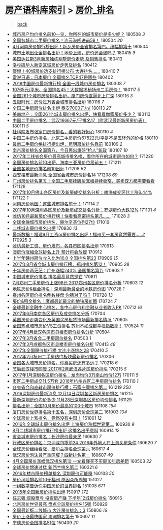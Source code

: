 [房产语料库索引](../../README.md)  > [房价_排名](房价_排名.md)
====
> [back](../README.md)

- [城市房产均价排名前10一览，你所在的城市房价是多少呢？](http://jkwz.applinzi.com/ittc/7100743614760223755.html#%E5%9F%8E%E5%B8%82%E6%88%BF%E4%BA%A7%E5%9D%87%E4%BB%B7%E6%8E%92%E5%90%8D%E5%89%8D10%E4%B8%80%E8%A7%88%EF%BC%8C%E4%BD%A0%E6%89%80%E5%9C%A8%E7%9A%84%E5%9F%8E%E5%B8%82%E6%88%BF%E4%BB%B7%E6%98%AF%E5%A4%9A%E5%B0%91%E5%91%A2%EF%BC%9F) 180508 *3* 
- [全国各城市二手房价排名！连云港闯进前59！](http://jkwz.applinzi.com/ittc/7099377667956802576.html#%E5%85%A8%E5%9B%BD%E5%90%84%E5%9F%8E%E5%B8%82%E4%BA%8C%E6%89%8B%E6%88%BF%E4%BB%B7%E6%8E%92%E5%90%8D%EF%BC%81%E8%BF%9E%E4%BA%91%E6%B8%AF%E9%97%AF%E8%BF%9B%E5%89%8D59%EF%BC%81) 180504 *20* 
- [4月河南房价排行榜出炉！新乡房价全省排名第四，涨幅排第十](http://jkwz.applinzi.com/ittc/7098976096769016843.html#4%E6%9C%88%E6%B2%B3%E5%8D%97%E6%88%BF%E4%BB%B7%E6%8E%92%E8%A1%8C%E6%A6%9C%E5%87%BA%E7%82%89%EF%BC%81%E6%96%B0%E4%B9%A1%E6%88%BF%E4%BB%B7%E5%85%A8%E7%9C%81%E6%8E%92%E5%90%8D%E7%AC%AC%E5%9B%9B%EF%BC%8C%E6%B6%A8%E5%B9%85%E6%8E%92%E7%AC%AC%E5%8D%81) 180504  
- [城市土地出让金排名出炉！地价上涨，房价还会涨吗？](http://jkwz.applinzi.com/ittc/7092165642876879883.html#%E5%9F%8E%E5%B8%82%E5%9C%9F%E5%9C%B0%E5%87%BA%E8%AE%A9%E9%87%91%E6%8E%92%E5%90%8D%E5%87%BA%E7%82%89%EF%BC%81%E5%9C%B0%E4%BB%B7%E4%B8%8A%E6%B6%A8%EF%BC%8C%E6%88%BF%E4%BB%B7%E8%BF%98%E4%BC%9A%E6%B6%A8%E5%90%97%EF%BC%9F) 180415 *9* 
- [美国达拉斯3月新房独栋别墅房价走势 及销售排名](http://jkwz.applinzi.com/ittc/7091487373340967943.html#%E7%BE%8E%E5%9B%BD%E8%BE%BE%E6%8B%89%E6%96%AF3%E6%9C%88%E6%96%B0%E6%88%BF%E7%8B%AC%E6%A0%8B%E5%88%AB%E5%A2%85%E6%88%BF%E4%BB%B7%E8%B5%B0%E5%8A%BF+%E5%8F%8A%E9%94%80%E5%94%AE%E6%8E%92%E5%90%8D) 180413  
- [洛杉矶华人新宠区域房价走势及排名](http://jkwz.applinzi.com/ittc/7091017781049033735.html#%E6%B4%9B%E6%9D%89%E7%9F%B6%E5%8D%8E%E4%BA%BA%E6%96%B0%E5%AE%A0%E5%8C%BA%E5%9F%9F%E6%88%BF%E4%BB%B7%E8%B5%B0%E5%8A%BF%E5%8F%8A%E6%8E%92%E5%90%8D) 180412  
- [警惕！40城房价透支排行榜公布 大连排名……](http://jkwz.applinzi.com/ittc/7090261984719406096.html#%E8%AD%A6%E6%83%95%EF%BC%8140%E5%9F%8E%E6%88%BF%E4%BB%B7%E9%80%8F%E6%94%AF%E6%8E%92%E8%A1%8C%E6%A6%9C%E5%85%AC%E5%B8%83+%E5%A4%A7%E8%BF%9E%E6%8E%92%E5%90%8D%E2%80%A6%E2%80%A6) 180410 *7* 
- [雷说日语：日本房价 全国排名TOP47是哪些](http://jkwz.applinzi.com/ittc/7087407103327339527.html#%E9%9B%B7%E8%AF%B4%E6%97%A5%E8%AF%AD%EF%BC%9A%E6%97%A5%E6%9C%AC%E6%88%BF%E4%BB%B7+%E5%85%A8%E5%9B%BD%E6%8E%92%E5%90%8DTOP47%E6%98%AF%E5%93%AA%E4%BA%9B) 180402  
- [2018中国房价最新排行榜 全国一线城市房价排名](http://jkwz.applinzi.com/ittc/7078154252717655057.html#2018%E4%B8%AD%E5%9B%BD%E6%88%BF%E4%BB%B7%E6%9C%80%E6%96%B0%E6%8E%92%E8%A1%8C%E6%A6%9C+%E5%85%A8%E5%9B%BD%E4%B8%80%E7%BA%BF%E5%9F%8E%E5%B8%82%E6%88%BF%E4%BB%B7%E6%8E%92%E5%90%8D) 180308 *7* 
- [10765元/平米、全国排名45！大数据揭秘扬州二手房价！](http://jkwz.applinzi.com/ittc/7059506031694971910.html#10765%E5%85%83%2F%E5%B9%B3%E7%B1%B3%E3%80%81%E5%85%A8%E5%9B%BD%E6%8E%92%E5%90%8D45%EF%BC%81%E5%A4%A7%E6%95%B0%E6%8D%AE%E6%8F%AD%E7%A7%98%E6%89%AC%E5%B7%9E%E4%BA%8C%E6%89%8B%E6%88%BF%E4%BB%B7%EF%BC%81) 180117 *5* 
- [全国261个城市房价排名出炉，厦门房价直逼北上广深](http://jkwz.applinzi.com/ittc/7059281717745943568.html#%E5%85%A8%E5%9B%BD261%E4%B8%AA%E5%9F%8E%E5%B8%82%E6%88%BF%E4%BB%B7%E6%8E%92%E5%90%8D%E5%87%BA%E7%82%89%EF%BC%8C%E5%8E%A6%E9%97%A8%E6%88%BF%E4%BB%B7%E7%9B%B4%E9%80%BC%E5%8C%97%E4%B8%8A%E5%B9%BF%E6%B7%B1) 180116 *3* 
- [五限时代：房价过万省会城市排名出炉](http://jkwz.applinzi.com/ittc/7059170748256486416.html#%E4%BA%94%E9%99%90%E6%97%B6%E4%BB%A3%EF%BC%9A%E6%88%BF%E4%BB%B7%E8%BF%87%E4%B8%87%E7%9C%81%E4%BC%9A%E5%9F%8E%E5%B8%82%E6%8E%92%E5%90%8D%E5%87%BA%E7%82%89) 180116 *7* 
- [全国二手房房价排名出炉 泰安7000元/㎡](http://jkwz.applinzi.com/ittc/7058171021696173067.html#%E5%85%A8%E5%9B%BD%E4%BA%8C%E6%89%8B%E6%88%BF%E6%88%BF%E4%BB%B7%E6%8E%92%E5%90%8D%E5%87%BA%E7%82%89+%E6%B3%B0%E5%AE%897000%E5%85%83%2F%E3%8E%A1) 180113 *27* 
- [美南地产：全国261个城市房价排名出炉，快看看你家房价多少？](http://jkwz.applinzi.com/ittc/7058023132638479366.html#%E7%BE%8E%E5%8D%97%E5%9C%B0%E4%BA%A7%EF%BC%9A%E5%85%A8%E5%9B%BD261%E4%B8%AA%E5%9F%8E%E5%B8%82%E6%88%BF%E4%BB%B7%E6%8E%92%E5%90%8D%E5%87%BA%E7%82%89%EF%BC%8C%E5%BF%AB%E7%9C%8B%E7%9C%8B%E4%BD%A0%E5%AE%B6%E6%88%BF%E4%BB%B7%E5%A4%9A%E5%B0%91%EF%BC%9F) 180113  
- [中国二手房价排名：武汉16667元/平排名17（附武汉最新新房房价表）](http://jkwz.applinzi.com/ittc/7057272912115926027.html#%E4%B8%AD%E5%9B%BD%E4%BA%8C%E6%89%8B%E6%88%BF%E4%BB%B7%E6%8E%92%E5%90%8D%EF%BC%9A%E6%AD%A6%E6%B1%8916667%E5%85%83%2F%E5%B9%B3%E6%8E%92%E5%90%8D17%EF%BC%88%E9%99%84%E6%AD%A6%E6%B1%89%E6%9C%80%E6%96%B0%E6%96%B0%E6%88%BF%E6%88%BF%E4%BB%B7%E8%A1%A8%EF%BC%89) 180111 *5* 
- [社科院发布张家口房价排名，看的我好揪心](http://jkwz.applinzi.com/ittc/7056922331543241734.html#%E7%A4%BE%E7%A7%91%E9%99%A2%E5%8F%91%E5%B8%83%E5%BC%A0%E5%AE%B6%E5%8F%A3%E6%88%BF%E4%BB%B7%E6%8E%92%E5%90%8D%EF%BC%8C%E7%9C%8B%E7%9A%84%E6%88%91%E5%A5%BD%E6%8F%AA%E5%BF%83) 180110 *4* 
- [中国二手房价排名，北京二手房房价67822元/平是不是五环外的价格](http://jkwz.applinzi.com/ittc/7056627168765805578.html#%E4%B8%AD%E5%9B%BD%E4%BA%8C%E6%89%8B%E6%88%BF%E4%BB%B7%E6%8E%92%E5%90%8D%EF%BC%8C%E5%8C%97%E4%BA%AC%E4%BA%8C%E6%89%8B%E6%88%BF%E6%88%BF%E4%BB%B767822%E5%85%83%2F%E5%B9%B3%E6%98%AF%E4%B8%8D%E6%98%AF%E4%BA%94%E7%8E%AF%E5%A4%96%E7%9A%84%E4%BB%B7%E6%A0%BC) 180110  
- [最新二手房价格排行榜出炉，昆明房价排名靠前](http://jkwz.applinzi.com/ittc/7056635109694768135.html#%E6%9C%80%E6%96%B0%E4%BA%8C%E6%89%8B%E6%88%BF%E4%BB%B7%E6%A0%BC%E6%8E%92%E8%A1%8C%E6%A6%9C%E5%87%BA%E7%82%89%EF%BC%8C%E6%98%86%E6%98%8E%E6%88%BF%E4%BB%B7%E6%8E%92%E5%90%8D%E9%9D%A0%E5%89%8D) 180109 *2* 
- [南京房价排名全国第八，今日再出重磅“抢人”新政](http://jkwz.applinzi.com/ittc/7055936629426881553.html#%E5%8D%97%E4%BA%AC%E6%88%BF%E4%BB%B7%E6%8E%92%E5%90%8D%E5%85%A8%E5%9B%BD%E7%AC%AC%E5%85%AB%EF%BC%8C%E4%BB%8A%E6%97%A5%E5%86%8D%E5%87%BA%E9%87%8D%E7%A3%85%E2%80%9C%E6%8A%A2%E4%BA%BA%E2%80%9D%E6%96%B0%E6%94%BF) 180107 *10* 
- [2017年二线省会房价最高城市排名榜，看你所在的城市房价如何？](http://jkwz.applinzi.com/ittc/7049109935407760401.html#2017%E5%B9%B4%E4%BA%8C%E7%BA%BF%E7%9C%81%E4%BC%9A%E6%88%BF%E4%BB%B7%E6%9C%80%E9%AB%98%E5%9F%8E%E5%B8%82%E6%8E%92%E5%90%8D%E6%A6%9C%EF%BC%8C%E7%9C%8B%E4%BD%A0%E6%89%80%E5%9C%A8%E7%9A%84%E5%9F%8E%E5%B8%82%E6%88%BF%E4%BB%B7%E5%A6%82%E4%BD%95%EF%BC%9F) 171220  
- [全国房价排名前10出炉，海南三亚房价位居前五！](http://jkwz.applinzi.com/ittc/7045864953389515792.html#%E5%85%A8%E5%9B%BD%E6%88%BF%E4%BB%B7%E6%8E%92%E5%90%8D%E5%89%8D10%E5%87%BA%E7%82%89%EF%BC%8C%E6%B5%B7%E5%8D%97%E4%B8%89%E4%BA%9A%E6%88%BF%E4%BB%B7%E4%BD%8D%E5%B1%85%E5%89%8D%E4%BA%94%EF%BC%81) 171211  
- [全国各地房价排名前10出炉](http://jkwz.applinzi.com/ittc/7044852325670192145.html#%E5%85%A8%E5%9B%BD%E5%90%84%E5%9C%B0%E6%88%BF%E4%BB%B7%E6%8E%92%E5%90%8D%E5%89%8D10%E5%87%BA%E7%82%89) 171208 *62* 
- [西安楼市最新消息 全国省会城市房价排名14](http://jkwz.applinzi.com/ittc/7044673342013965328.html#%E8%A5%BF%E5%AE%89%E6%A5%BC%E5%B8%82%E6%9C%80%E6%96%B0%E6%B6%88%E6%81%AF+%E5%85%A8%E5%9B%BD%E7%9C%81%E4%BC%9A%E5%9F%8E%E5%B8%82%E6%88%BF%E4%BB%B7%E6%8E%92%E5%90%8D14) 171208 *69* 
- [广州房价排名第五！全国二手房挂牌价涨幅持续收窄，买卖双方都需要看看](http://jkwz.applinzi.com/ittc/7041186052247651345.html#%E5%B9%BF%E5%B7%9E%E6%88%BF%E4%BB%B7%E6%8E%92%E5%90%8D%E7%AC%AC%E4%BA%94%EF%BC%81%E5%85%A8%E5%9B%BD%E4%BA%8C%E6%89%8B%E6%88%BF%E6%8C%82%E7%89%8C%E4%BB%B7%E6%B6%A8%E5%B9%85%E6%8C%81%E7%BB%AD%E6%94%B6%E7%AA%84%EF%BC%8C%E4%B9%B0%E5%8D%96%E5%8F%8C%E6%96%B9%E9%83%BD%E9%9C%80%E8%A6%81%E7%9C%8B%E7%9C%8B) 171129  
- [2017年10月佛山各区房价及新房成交排名分析：南海成交环比上涨6.44%](http://jkwz.applinzi.com/ittc/7038703191087121424.html#2017%E5%B9%B410%E6%9C%88%E4%BD%9B%E5%B1%B1%E5%90%84%E5%8C%BA%E6%88%BF%E4%BB%B7%E5%8F%8A%E6%96%B0%E6%88%BF%E6%88%90%E4%BA%A4%E6%8E%92%E5%90%8D%E5%88%86%E6%9E%90%EF%BC%9A%E5%8D%97%E6%B5%B7%E6%88%90%E4%BA%A4%E7%8E%AF%E6%AF%94%E4%B8%8A%E6%B6%A86.44%25) 171122 *1* 
- [河南房价地图：这些城市排名前十！](http://jkwz.applinzi.com/ittc/7035808720112583697.html#%E6%B2%B3%E5%8D%97%E6%88%BF%E4%BB%B7%E5%9C%B0%E5%9B%BE%EF%BC%9A%E8%BF%99%E4%BA%9B%E5%9F%8E%E5%B8%82%E6%8E%92%E5%90%8D%E5%89%8D%E5%8D%81%EF%BC%81) 171114 *2* 
- [2017年10月深圳各区房价及新房成交排名分析：罗湖房价大跌12%](http://jkwz.applinzi.com/ittc/7030907055790097425.html#2017%E5%B9%B410%E6%9C%88%E6%B7%B1%E5%9C%B3%E5%90%84%E5%8C%BA%E6%88%BF%E4%BB%B7%E5%8F%8A%E6%96%B0%E6%88%BF%E6%88%90%E4%BA%A4%E6%8E%92%E5%90%8D%E5%88%86%E6%9E%90%EF%BC%9A%E7%BD%97%E6%B9%96%E6%88%BF%E4%BB%B7%E5%A4%A7%E8%B7%8C12%25) 171101 *4* 
- [潍坊10月最新房价排行榜！快看看高密排名第几……](http://jkwz.applinzi.com/ittc/7029538376628306960.html#%E6%BD%8D%E5%9D%8A10%E6%9C%88%E6%9C%80%E6%96%B0%E6%88%BF%E4%BB%B7%E6%8E%92%E8%A1%8C%E6%A6%9C%EF%BC%81%E5%BF%AB%E7%9C%8B%E7%9C%8B%E9%AB%98%E5%AF%86%E6%8E%92%E5%90%8D%E7%AC%AC%E5%87%A0%E2%80%A6%E2%80%A6) 171028 *3* 
- [全球金融城市房价排名，赫尔辛基位列27位](http://jkwz.applinzi.com/ittc/7026096283838841872.html#%E5%85%A8%E7%90%83%E9%87%91%E8%9E%8D%E5%9F%8E%E5%B8%82%E6%88%BF%E4%BB%B7%E6%8E%92%E5%90%8D%EF%BC%8C%E8%B5%AB%E5%B0%94%E8%BE%9B%E5%9F%BA%E4%BD%8D%E5%88%9727%E4%BD%8D) 171019  
- [二线城市房价排名出炉](http://jkwz.applinzi.com/ittc/7019070625061274640.html#%E4%BA%8C%E7%BA%BF%E5%9F%8E%E5%B8%82%E6%88%BF%E4%BB%B7%E6%8E%92%E5%90%8D%E5%87%BA%E7%82%89) 170930 *13* 
- [最新数据！福建9月工资or房价排名出炉！福州买一套房竟然需要……?](http://jkwz.applinzi.com/ittc/7017300610343502865.html#%E6%9C%80%E6%96%B0%E6%95%B0%E6%8D%AE%EF%BC%81%E7%A6%8F%E5%BB%BA9%E6%9C%88%E5%B7%A5%E8%B5%84or%E6%88%BF%E4%BB%B7%E6%8E%92%E5%90%8D%E5%87%BA%E7%82%89%EF%BC%81%E7%A6%8F%E5%B7%9E%E4%B9%B0%E4%B8%80%E5%A5%97%E6%88%BF%E7%AB%9F%E7%84%B6%E9%9C%80%E8%A6%81%E2%80%A6%E2%80%A6%3F) 170925 *3* 
- [潍坊最新工资、房价发布，各县市区排名出炉](http://jkwz.applinzi.com/ittc/7012611239359021841.html#%E6%BD%8D%E5%9D%8A%E6%9C%80%E6%96%B0%E5%B7%A5%E8%B5%84%E3%80%81%E6%88%BF%E4%BB%B7%E5%8F%91%E5%B8%83%EF%BC%8C%E5%90%84%E5%8E%BF%E5%B8%82%E5%8C%BA%E6%8E%92%E5%90%8D%E5%87%BA%E7%82%89) 170913  
- [澳房价涨幅全球排名上升 预计将会放缓](http://jkwz.applinzi.com/ittc/7012433240462459920.html#%E6%BE%B3%E6%88%BF%E4%BB%B7%E6%B6%A8%E5%B9%85%E5%85%A8%E7%90%83%E6%8E%92%E5%90%8D%E4%B8%8A%E5%8D%87+%E9%A2%84%E8%AE%A1%E5%B0%86%E4%BC%9A%E6%94%BE%E7%BC%93) 170912  
- [上半年赣州房价收入比为10.0 全国排名第23](http://jkwz.applinzi.com/ittc/7010244260014851089.html#%E4%B8%8A%E5%8D%8A%E5%B9%B4%E8%B5%A3%E5%B7%9E%E6%88%BF%E4%BB%B7%E6%94%B6%E5%85%A5%E6%AF%94%E4%B8%BA10.0+%E5%85%A8%E5%9B%BD%E6%8E%92%E5%90%8D%E7%AC%AC23) 170906 *15* 
- [2017年8月省会城市房价排行榜，郑州排名第12！](http://jkwz.applinzi.com/ittc/7009861618589254673.html#2017%E5%B9%B48%E6%9C%88%E7%9C%81%E4%BC%9A%E5%9F%8E%E5%B8%82%E6%88%BF%E4%BB%B7%E6%8E%92%E8%A1%8C%E6%A6%9C%EF%BC%8C%E9%83%91%E5%B7%9E%E6%8E%92%E5%90%8D%E7%AC%AC12%EF%BC%81) 170905 *28* 
- [十年房价两茫茫：广州涨幅240% 全国排名第九](http://jkwz.applinzi.com/ittc/7009149847595385873.html#%E5%8D%81%E5%B9%B4%E6%88%BF%E4%BB%B7%E4%B8%A4%E8%8C%AB%E8%8C%AB%EF%BC%9A%E5%B9%BF%E5%B7%9E%E6%B6%A8%E5%B9%85240%25+%E5%85%A8%E5%9B%BD%E6%8E%92%E5%90%8D%E7%AC%AC%E4%B9%9D) 170903 *1* 
- [中国城市房价排名 排名最高竟然是它](http://jkwz.applinzi.com/ittc/7000481972525466640.html#%E4%B8%AD%E5%9B%BD%E5%9F%8E%E5%B8%82%E6%88%BF%E4%BB%B7%E6%8E%92%E5%90%8D+%E6%8E%92%E5%90%8D%E6%9C%80%E9%AB%98%E7%AB%9F%E7%84%B6%E6%98%AF%E5%AE%83) 170811  
- [7月郑州二手房房价上涨98元 2017郑州各区房价排名分析](http://jkwz.applinzi.com/ittc/6997532909630915600.html#7%E6%9C%88%E9%83%91%E5%B7%9E%E4%BA%8C%E6%89%8B%E6%88%BF%E6%88%BF%E4%BB%B7%E4%B8%8A%E6%B6%A898%E5%85%83+2017%E9%83%91%E5%B7%9E%E5%90%84%E5%8C%BA%E6%88%BF%E4%BB%B7%E6%8E%92%E5%90%8D%E5%88%86%E6%9E%90) 170803 *12* 
- [地铁房价&amp;租金排名｜深圳最新最全的地铁房价图](http://jkwz.applinzi.com/ittc/6995369841270457361.html#%E5%9C%B0%E9%93%81%E6%88%BF%E4%BB%B7%26amp%3B%E7%A7%9F%E9%87%91%E6%8E%92%E5%90%8D%EF%BD%9C%E6%B7%B1%E5%9C%B3%E6%9C%80%E6%96%B0%E6%9C%80%E5%85%A8%E7%9A%84%E5%9C%B0%E9%93%81%E6%88%BF%E4%BB%B7%E5%9B%BE) 170728 *1* 
- [泰州各区房价排名倒数楼盘 你猜对了吗？](http://jkwz.applinzi.com/ittc/6995264120658854928.html#%E6%B3%B0%E5%B7%9E%E5%90%84%E5%8C%BA%E6%88%BF%E4%BB%B7%E6%8E%92%E5%90%8D%E5%80%92%E6%95%B0%E6%A5%BC%E7%9B%98+%E4%BD%A0%E7%8C%9C%E5%AF%B9%E4%BA%86%E5%90%97%EF%BC%9F) 170728 *13* 
- [房价&amp;租金排名｜魔都最新最全的地铁房价图](http://jkwz.applinzi.com/ittc/6993927637041677328.html#%E6%88%BF%E4%BB%B7%26amp%3B%E7%A7%9F%E9%87%91%E6%8E%92%E5%90%8D%EF%BD%9C%E9%AD%94%E9%83%BD%E6%9C%80%E6%96%B0%E6%9C%80%E5%85%A8%E7%9A%84%E5%9C%B0%E9%93%81%E6%88%BF%E4%BB%B7%E5%9B%BE) 170724 *7* 
- [全球最新金融中心排名，各中心房价和金融从业者收入PK](http://jkwz.applinzi.com/ittc/6989449709880869904.html#%E5%85%A8%E7%90%83%E6%9C%80%E6%96%B0%E9%87%91%E8%9E%8D%E4%B8%AD%E5%BF%83%E6%8E%92%E5%90%8D%EF%BC%8C%E5%90%84%E4%B8%AD%E5%BF%83%E6%88%BF%E4%BB%B7%E5%92%8C%E9%87%91%E8%9E%8D%E4%BB%8E%E4%B8%9A%E8%80%85%E6%94%B6%E5%85%A5PK) 170712 *16* 
- [2017年6月南京各区房价及成交排名分析](http://jkwz.applinzi.com/ittc/6986454360815830020.html#2017%E5%B9%B46%E6%9C%88%E5%8D%97%E4%BA%AC%E5%90%84%E5%8C%BA%E6%88%BF%E4%BB%B7%E5%8F%8A%E6%88%90%E4%BA%A4%E6%8E%92%E5%90%8D%E5%88%86%E6%9E%90) 170704  
- [英国房价走势变化及英国买房租赁市场最新排名情况](http://jkwz.applinzi.com/ittc/6975635035959854084.html#%E8%8B%B1%E5%9B%BD%E6%88%BF%E4%BB%B7%E8%B5%B0%E5%8A%BF%E5%8F%98%E5%8C%96%E5%8F%8A%E8%8B%B1%E5%9B%BD%E4%B9%B0%E6%88%BF%E7%A7%9F%E8%B5%81%E5%B8%82%E5%9C%BA%E6%9C%80%E6%96%B0%E6%8E%92%E5%90%8D%E6%83%85%E5%86%B5) 170605  
- [全国热点城市房价VS工资排名 苏州不如成都幸福指数高！](http://jkwz.applinzi.com/ittc/6971239546996917253.html#%E5%85%A8%E5%9B%BD%E7%83%AD%E7%82%B9%E5%9F%8E%E5%B8%82%E6%88%BF%E4%BB%B7VS%E5%B7%A5%E8%B5%84%E6%8E%92%E5%90%8D+%E8%8B%8F%E5%B7%9E%E4%B8%8D%E5%A6%82%E6%88%90%E9%83%BD%E5%B9%B8%E7%A6%8F%E6%8C%87%E6%95%B0%E9%AB%98%EF%BC%81) 170524 *11* 
- [2017年4月武汉各区市县楼市房价排名分析](http://jkwz.applinzi.com/ittc/6963895191109895172.html#2017%E5%B9%B44%E6%9C%88%E6%AD%A6%E6%B1%89%E5%90%84%E5%8C%BA%E5%B8%82%E5%8E%BF%E6%A5%BC%E5%B8%82%E6%88%BF%E4%BB%B7%E6%8E%92%E5%90%8D%E5%88%86%E6%9E%90) 170504  
- [2017年3月省会二手房房价排名](http://jkwz.applinzi.com/ittc/6963381283194405892.html#2017%E5%B9%B43%E6%9C%88%E7%9C%81%E4%BC%9A%E4%BA%8C%E6%89%8B%E6%88%BF%E6%88%BF%E4%BB%B7%E6%8E%92%E5%90%8D) 170503 *1* 
- [2017年3月成都各区市县楼市房价排名分析](http://jkwz.applinzi.com/ittc/6956009726818124804.html#2017%E5%B9%B43%E6%9C%88%E6%88%90%E9%83%BD%E5%90%84%E5%8C%BA%E5%B8%82%E5%8E%BF%E6%A5%BC%E5%B8%82%E6%88%BF%E4%BB%B7%E6%8E%92%E5%90%8D%E5%88%86%E6%9E%90) 170413 *48* 
- [2017年全国房价排行榜 大连小涨排名28](http://jkwz.applinzi.com/ittc/6955015020508349444.html#2017%E5%B9%B4%E5%85%A8%E5%9B%BD%E6%88%BF%E4%BB%B7%E6%8E%92%E8%A1%8C%E6%A6%9C+%E5%A4%A7%E8%BF%9E%E5%B0%8F%E6%B6%A8%E6%8E%92%E5%90%8D28) 170410 *5* 
- [2017年2月杭州二手房热门板块最新房价排名](http://jkwz.applinzi.com/ittc/6941937944242947076.html#2017%E5%B9%B42%E6%9C%88%E6%9D%AD%E5%B7%9E%E4%BA%8C%E6%89%8B%E6%88%BF%E7%83%AD%E9%97%A8%E6%9D%BF%E5%9D%97%E6%9C%80%E6%96%B0%E6%88%BF%E4%BB%B7%E6%8E%92%E5%90%8D) 170306  
- [全国各大城市房价排名，你离买房还有多远？](http://jkwz.applinzi.com/ittc/6935651268642210821.html#%E5%85%A8%E5%9B%BD%E5%90%84%E5%A4%A7%E5%9F%8E%E5%B8%82%E6%88%BF%E4%BB%B7%E6%8E%92%E5%90%8D%EF%BC%8C%E4%BD%A0%E7%A6%BB%E4%B9%B0%E6%88%BF%E8%BF%98%E6%9C%89%E5%A4%9A%E8%BF%9C%EF%BC%9F) 170218 *6* 
- [节后武汉楼市回暖 2017年2月武汉各片区房价排名](http://jkwz.applinzi.com/ittc/6934892941742179332.html#%E8%8A%82%E5%90%8E%E6%AD%A6%E6%B1%89%E6%A5%BC%E5%B8%82%E5%9B%9E%E6%9A%96+2017%E5%B9%B42%E6%9C%88%E6%AD%A6%E6%B1%89%E5%90%84%E7%89%87%E5%8C%BA%E6%88%BF%E4%BB%B7%E6%8E%92%E5%90%8D) 170215 *5* 
- [2017年1月深圳各区房价排名：龙岗均价3万南山均价12万](http://jkwz.applinzi.com/ittc/6921926873994232836.html#2017%E5%B9%B41%E6%9C%88%E6%B7%B1%E5%9C%B3%E5%90%84%E5%8C%BA%E6%88%BF%E4%BB%B7%E6%8E%92%E5%90%8D%EF%BC%9A%E9%BE%99%E5%B2%97%E5%9D%87%E4%BB%B73%E4%B8%87%E5%8D%97%E5%B1%B1%E5%9D%87%E4%BB%B712%E4%B8%87) 170111 *5* 
- [市区二手房成交11.5万套 2016年杭州各区二手房房价排名](http://jkwz.applinzi.com/ittc/6921454729938076676.html#%E5%B8%82%E5%8C%BA%E4%BA%8C%E6%89%8B%E6%88%BF%E6%88%90%E4%BA%A411.5%E4%B8%87%E5%A5%97+2016%E5%B9%B4%E6%9D%AD%E5%B7%9E%E5%90%84%E5%8C%BA%E4%BA%8C%E6%89%8B%E6%88%BF%E6%88%BF%E4%BB%B7%E6%8E%92%E5%90%8D) 170110 *1* 
- [各省省会和直辖市房价排行榜：石家庄竟排名第二](http://jkwz.applinzi.com/ittc/6913289732863034372.html#%E5%90%84%E7%9C%81%E7%9C%81%E4%BC%9A%E5%92%8C%E7%9B%B4%E8%BE%96%E5%B8%82%E6%88%BF%E4%BB%B7%E6%8E%92%E8%A1%8C%E6%A6%9C%EF%BC%9A%E7%9F%B3%E5%AE%B6%E5%BA%84%E7%AB%9F%E6%8E%92%E5%90%8D%E7%AC%AC%E4%BA%8C) 161219 *250* 
- [2016深圳房价最新消息 12月14日深圳各区新房房价排名](http://jkwz.applinzi.com/ittc/6911797827922822149.html#2016%E6%B7%B1%E5%9C%B3%E6%88%BF%E4%BB%B7%E6%9C%80%E6%96%B0%E6%B6%88%E6%81%AF+12%E6%9C%8814%E6%97%A5%E6%B7%B1%E5%9C%B3%E5%90%84%E5%8C%BA%E6%96%B0%E6%88%BF%E6%88%BF%E4%BB%B7%E6%8E%92%E5%90%8D) 161215  
- [最新深圳房价均价多少 11月28日深圳各区房价均价排名](http://jkwz.applinzi.com/ittc/6905961666922939396.html#%E6%9C%80%E6%96%B0%E6%B7%B1%E5%9C%B3%E6%88%BF%E4%BB%B7%E5%9D%87%E4%BB%B7%E5%A4%9A%E5%B0%91+11%E6%9C%8828%E6%97%A5%E6%B7%B1%E5%9C%B3%E5%90%84%E5%8C%BA%E6%88%BF%E4%BB%B7%E5%9D%87%E4%BB%B7%E6%8E%92%E5%90%8D) 161129  
- [排名出炉：全国10月房价最高的100个城市](http://jkwz.applinzi.com/ittc/6897748253432349701.html#%E6%8E%92%E5%90%8D%E5%87%BA%E7%82%89%EF%BC%9A%E5%85%A8%E5%9B%BD10%E6%9C%88%E6%88%BF%E4%BB%B7%E6%9C%80%E9%AB%98%E7%9A%84100%E4%B8%AA%E5%9F%8E%E5%B8%82) 161108 *154* 
- [厦门房价世界排名第十五名，深圳房价全球第二](http://jkwz.applinzi.com/ittc/6880741921252705284.html#%E5%8E%A6%E9%97%A8%E6%88%BF%E4%BB%B7%E4%B8%96%E7%95%8C%E6%8E%92%E5%90%8D%E7%AC%AC%E5%8D%81%E4%BA%94%E5%90%8D%EF%BC%8C%E6%B7%B1%E5%9C%B3%E6%88%BF%E4%BB%B7%E5%85%A8%E7%90%83%E7%AC%AC%E4%BA%8C) 161003 *104* 
- [全球房价上涨排名，竟然没有中国！](http://jkwz.applinzi.com/ittc/6884116954910032900.html#%E5%85%A8%E7%90%83%E6%88%BF%E4%BB%B7%E4%B8%8A%E6%B6%A8%E6%8E%92%E5%90%8D%EF%BC%8C%E7%AB%9F%E7%84%B6%E6%B2%A1%E6%9C%89%E4%B8%AD%E5%9B%BD%EF%BC%81) 161001 *12* 
- [2016年全球城市房价排名出炉 上海房价涨幅世界第二](http://jkwz.applinzi.com/ittc/6883617430433170436.html#2016%E5%B9%B4%E5%85%A8%E7%90%83%E5%9F%8E%E5%B8%82%E6%88%BF%E4%BB%B7%E6%8E%92%E5%90%8D%E5%87%BA%E7%82%89+%E4%B8%8A%E6%B5%B7%E6%88%BF%E4%BB%B7%E6%B6%A8%E5%B9%85%E4%B8%96%E7%95%8C%E7%AC%AC%E4%BA%8C) 160930 *9* 
- [8月二线城市房价排行榜出炉 这排名出乎意料](http://jkwz.applinzi.com/ittc/6877724621142492164.html#8%E6%9C%88%E4%BA%8C%E7%BA%BF%E5%9F%8E%E5%B8%82%E6%88%BF%E4%BB%B7%E6%8E%92%E8%A1%8C%E6%A6%9C%E5%87%BA%E7%82%89+%E8%BF%99%E6%8E%92%E5%90%8D%E5%87%BA%E4%B9%8E%E6%84%8F%E6%96%99) 160914 *12* 
- [省会城市房价排名：长沙房价最亲民](http://jkwz.applinzi.com/ittc/6849497537865843716.html#%E7%9C%81%E4%BC%9A%E5%9F%8E%E5%B8%82%E6%88%BF%E4%BB%B7%E6%8E%92%E5%90%8D%EF%BC%9A%E9%95%BF%E6%B2%99%E6%88%BF%E4%BB%B7%E6%9C%80%E4%BA%B2%E6%B0%91) 160630 *7* 
- [行政区房价排名：京沪深包揽前24 2016年外地人在上海买房条件](http://jkwz.applinzi.com/ittc/6845850213138564100.html#%E8%A1%8C%E6%94%BF%E5%8C%BA%E6%88%BF%E4%BB%B7%E6%8E%92%E5%90%8D%EF%BC%9A%E4%BA%AC%E6%B2%AA%E6%B7%B1%E5%8C%85%E6%8F%BD%E5%89%8D24+2016%E5%B9%B4%E5%A4%96%E5%9C%B0%E4%BA%BA%E5%9C%A8%E4%B8%8A%E6%B5%B7%E4%B9%B0%E6%88%BF%E6%9D%A1%E4%BB%B6) 160620 *7* 
- [全球房价继续看涨，爱尔兰排名全球第六](http://jkwz.applinzi.com/ittc/6844663270119834629.html#%E5%85%A8%E7%90%83%E6%88%BF%E4%BB%B7%E7%BB%A7%E7%BB%AD%E7%9C%8B%E6%B6%A8%EF%BC%8C%E7%88%B1%E5%B0%94%E5%85%B0%E6%8E%92%E5%90%8D%E5%85%A8%E7%90%83%E7%AC%AC%E5%85%AD) 160617 *4* 
- [武汉房价泡沫最严重区域？四新排名第一](http://jkwz.applinzi.com/ittc/6840895422880809988.html#%E6%AD%A6%E6%B1%89%E6%88%BF%E4%BB%B7%E6%B3%A1%E6%B2%AB%E6%9C%80%E4%B8%A5%E9%87%8D%E5%8C%BA%E5%9F%9F%EF%BC%9F%E5%9B%9B%E6%96%B0%E6%8E%92%E5%90%8D%E7%AC%AC%E4%B8%80) 160607 *49* 
- [4月全国房价涨幅武汉排名第10 一文看懂买不买房10年后差距](http://jkwz.applinzi.com/ittc/6828073602557412356.html#4%E6%9C%88%E5%85%A8%E5%9B%BD%E6%88%BF%E4%BB%B7%E6%B6%A8%E5%B9%85%E6%AD%A6%E6%B1%89%E6%8E%92%E5%90%8D%E7%AC%AC10+%E4%B8%80%E6%96%87%E7%9C%8B%E6%87%82%E4%B9%B0%E4%B8%8D%E4%B9%B0%E6%88%BF10%E5%B9%B4%E5%90%8E%E5%B7%AE%E8%B7%9D) 160503 *22* 
- [全球房价增速过猛 新西兰排名第二](http://jkwz.applinzi.com/ittc/6812006406190269444.html#%E5%85%A8%E7%90%83%E6%88%BF%E4%BB%B7%E5%A2%9E%E9%80%9F%E8%BF%87%E7%8C%9B+%E6%96%B0%E8%A5%BF%E5%85%B0%E6%8E%92%E5%90%8D%E7%AC%AC%E4%BA%8C) 160321 *6* 
- [2016年楼市降价榜单排名 深圳房价可能降](http://jkwz.applinzi.com/ittc/6783227972916085764.html#2016%E5%B9%B4%E6%A5%BC%E5%B8%82%E9%99%8D%E4%BB%B7%E6%A6%9C%E5%8D%95%E6%8E%92%E5%90%8D+%E6%B7%B1%E5%9C%B3%E6%88%BF%E4%BB%B7%E5%8F%AF%E8%83%BD%E9%99%8D) 160103 *50* 
- [房价风险排名前10无福州 原因众所周知](http://jkwz.applinzi.com/ittc/6757927360475644933.html#%E6%88%BF%E4%BB%B7%E9%A3%8E%E9%99%A9%E6%8E%92%E5%90%8D%E5%89%8D10%E6%97%A0%E7%A6%8F%E5%B7%9E+%E5%8E%9F%E5%9B%A0%E4%BC%97%E6%89%80%E5%91%A8%E7%9F%A5) 151027  
- [一组数字告诉你中国房价的世界排名](http://jkwz.applinzi.com/ittc/6750676807138984964.html#%E4%B8%80%E7%BB%84%E6%95%B0%E5%AD%97%E5%91%8A%E8%AF%89%E4%BD%A0%E4%B8%AD%E5%9B%BD%E6%88%BF%E4%BB%B7%E7%9A%84%E4%B8%96%E7%95%8C%E6%8E%92%E5%90%8D) 151008 *671* 
- [2015年全国新房价排名出炉](http://jkwz.applinzi.com/ittc/6743056684751635461.html#2015%E5%B9%B4%E5%85%A8%E5%9B%BD%E6%96%B0%E6%88%BF%E4%BB%B7%E6%8E%92%E5%90%8D%E5%87%BA%E7%82%89) 150917 *172* 
- [任志强:资股票亏 投资房产赚 下半年12城房价排名](http://jkwz.applinzi.com/ittc/6742718748136653829.html#%E4%BB%BB%E5%BF%97%E5%BC%BA%3A%E8%B5%84%E8%82%A1%E7%A5%A8%E4%BA%8F+%E6%8A%95%E8%B5%84%E6%88%BF%E4%BA%A7%E8%B5%9A+%E4%B8%8B%E5%8D%8A%E5%B9%B412%E5%9F%8E%E6%88%BF%E4%BB%B7%E6%8E%92%E5%90%8D) 150916  
- [北京房价世界最高 盘点全球房价排名15强](http://jkwz.applinzi.com/ittc/6735893134569063428.html#%E5%8C%97%E4%BA%AC%E6%88%BF%E4%BB%B7%E4%B8%96%E7%95%8C%E6%9C%80%E9%AB%98+%E7%9B%98%E7%82%B9%E5%85%A8%E7%90%83%E6%88%BF%E4%BB%B7%E6%8E%92%E5%90%8D15%E5%BC%BA) 150829  
- [全国最新版二线城市 大连房价排名：3](http://jkwz.applinzi.com/ittc/547650615574540275.html#%E5%85%A8%E5%9B%BD%E6%9C%80%E6%96%B0%E7%89%88%E4%BA%8C%E7%BA%BF%E5%9F%8E%E5%B8%82+%E5%A4%A7%E8%BF%9E%E6%88%BF%E4%BB%B7%E6%8E%92%E5%90%8D%EF%BC%9A3) 150806 *16* 
- [房价上涨最快国家 澳洲排名第十](http://jkwz.applinzi.com/ittc/547650611412845436.html#%E6%88%BF%E4%BB%B7%E4%B8%8A%E6%B6%A8%E6%9C%80%E5%BF%AB%E5%9B%BD%E5%AE%B6+%E6%BE%B3%E6%B4%B2%E6%8E%92%E5%90%8D%E7%AC%AC%E5%8D%81) 150607 *11* 
- [宁德房价全国排名51位](http://jkwz.applinzi.com/ittc/547650611403412004.html#%E5%AE%81%E5%BE%B7%E6%88%BF%E4%BB%B7%E5%85%A8%E5%9B%BD%E6%8E%92%E5%90%8D51%E4%BD%8D) 150409 *20* 
